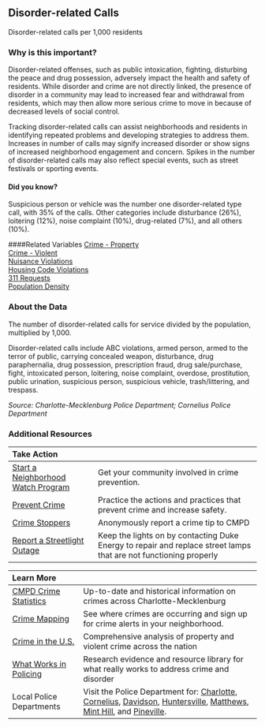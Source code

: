 ## Disorder-related Calls
Disorder-related calls per 1,000 residents

### Why is this important?
Disorder-related offenses, such as public intoxication, fighting, disturbing the peace and drug possession, adversely impact the health and safety of residents. While disorder and crime are not directly linked, the presence of disorder in a community may lead to increased fear and withdrawal from residents, which may then allow more serious crime to move in because of decreased levels of social control. 

Tracking disorder-related calls can assist neighborhoods and residents in identifying repeated problems and developing strategies to address them. Increases in number of calls may signify increased disorder or show signs of increased neighborhood engagement and concern. Spikes in the number of disorder-related calls may also reflect special events, such as street festivals or sporting events.

#### Did you know?
Suspicious person or vehicle was the number one disorder-related type call, with 35% of the calls. Other categories include disturbance (26%), loitering (12%), noise complaint (10%), drug-related (7%), and all others (10%).

####Related Variables
<a href="javascript:void(0)" onclick="model.metricId = 'm59'">Crime - Property</a>  
<a href="javascript:void(0)" onclick="model.metricId = 'm58'">Crime - Violent</a>  
<a href="javascript:void(0)" onclick="model.metricId = 'm32'">Nuisance Violations</a>  
<a href="javascript:void(0)" onclick="model.metricId = 'm68'">Housing Code Violations</a>  
<a href="javascript:void(0)" onclick="model.metricId = 'm52'">311 Requests</a>  
<a href="javascript:void(0)" onclick="model.metricId = 'm47'">Population Density</a>  


### About the Data
The number of disorder-related calls for service divided by the population, multiplied by 1,000. 

Disorder-related calls include ABC violations, armed person, armed to the terror of public, carrying concealed weapon, disturbance, drug paraphernalia, drug possession, prescription fraud, drug sale/purchase, fight, intoxicated person, loitering, noise complaint, overdose, prostitution, public urination, suspicious person, suspicious vehicle, trash/littering, and trespass.

_Source: Charlotte-Mecklenburg Police Department; Cornelius Police Department_

### Additional Resources
|Take Action |     |
|:- |:- |
|[Start a Neighborhood Watch Program](http://charmeck.org/city/charlotte/CMPD/safety/NeighborhoodWatch/Pages/default.aspx) |Get your community involved in crime prevention.
|[Prevent Crime](http://charmeck.org/city/charlotte/CMPD/safety/SafetyPrevention/Pages/default.aspx)|Practice the actions and practices that prevent crime and increase safety.
|[Crime Stoppers](http://charmeck.org/city/charlotte/CMPD/safety/CrimeStoppers/Pages/default.aspx) |Anonymously report a crime tip to CMPD
|[Report a Streetlight Outage]( https://www.duke-energy.com/north-carolina-business/products/lighting/request-light-repair.asp) |Keep the lights on by contacting Duke Energy to repair and replace street lamps that are not functioning properly 

|Learn More |     |
|:- |:- |
|[CMPD Crime Statistics]( http://charmeck.org/city/charlotte/CMPD/safety/CrimeStat/Pages/default.aspx)|Up-to-date and historical information on crimes across Charlotte-Mecklenburg
|[Crime Mapping](http://www.crimemapping.com/map.aspx?ll=-8998793.12186394,4194774.886228889&z=14&mc=world-street&cc=AR,AS,BU,DR,DU,FR,HO,VT,RO,SX,TH,VA,VB,WE) |See where crimes are occurring and sign up for crime alerts in your neighborhood. 
|[Crime in the U.S.](http://www.fbi.gov/stats-services/crimestats)|Comprehensive analysis of property and violent crime across the nation
|[What Works in Policing](http://cebcp.org/evidence-based-policing/what-works-in-policing/) |Research evidence and resource library for what really works to address crime and disorder 
|Local Police Departments|Visit the Police Department for: [Charlotte](http://charmeck.org/city/charlotte/CMPD/Pages/default.aspx), [Cornelius](http://www.cornelius.org/index.aspx?nid=189), [Davidson](http://www.ci.davidson.nc.us/index.aspx?NID=126), [Huntersville](http://www.huntersville.org/Departments/Police.aspx), [Matthews](http://matthewsnc.gov/Departments/Police/DepartmentWelcome.aspx), [Mint Hill](http://www.minthill.com/index.aspx?nid=102), and [Pineville](http://www.pinevillencpolice.com/).
